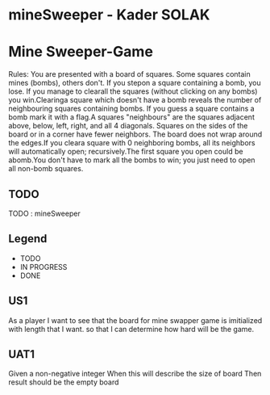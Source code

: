 # mineSweeper - Kader SOLAK

# Mine Sweeper-Game	
Rules:	You are presented with a board of squares. Some squares contain mines (bombs), others don't. If you stepon a square containing a bomb, you lose. If you manage to clearall the squares (without clicking on any bombs) you win.Clearinga square which doesn't have a bomb reveals the number of neighbouring squares containing bombs. If you guess a square contains a bomb mark it with a flag.A squares "neighbours" are the squares adjacent above, below, left, right, and all 4 diagonals. Squares on the sides of the board or in a corner have fewer neighbors. The board does not wrap around the edges.If you cleara square with 0 neighboring bombs, all its neighbors will automatically open; recursively.The first square you open could be abomb.You don't have to mark all the bombs to win; you just need to open all non-bomb squares.

## TODO
TODO : mineSweeper

## Legend
- TODO
- IN PROGRESS
- DONE

## US1
As a player 
I want to see that the board for mine swapper game is imitialized with length that I want.
so that I can determine how hard will be the game. 

## UAT1
Given a non-negative integer
When this will describe the size of board
Then result should be the empty board
